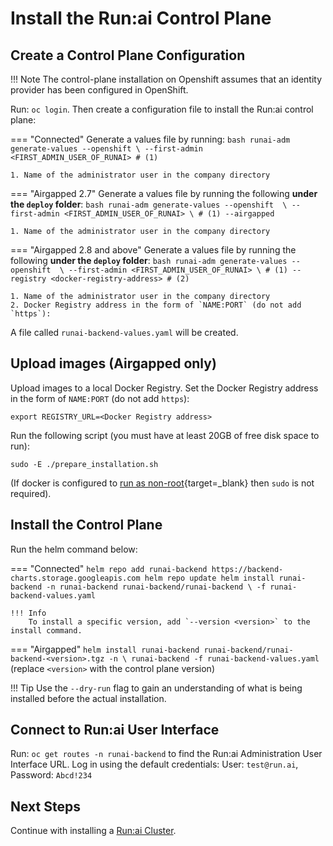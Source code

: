 # Install the Run:ai Control Plane

## Create a Control Plane Configuration


!!! Note
    The control-plane installation on Openshift assumes that an identity provider has been configured in OpenShift.

Run: `oc login`. Then create a configuration file to install the Run:ai control plane:

=== "Connected"
    Generate a values file by running:
    ``` bash
    runai-adm generate-values --openshift \
        --first-admin <FIRST_ADMIN_USER_OF_RUNAI> # (1)
    ```

    1. Name of the administrator user in the company directory

=== "Airgapped 2.7"
    Generate a values file by running the following __under the `deploy` folder__:
    ``` bash
    runai-adm generate-values --openshift  \
        --first-admin <FIRST_ADMIN_USER_OF_RUNAI> \ # (1)
        --airgapped
    ```

    1. Name of the administrator user in the company directory

=== "Airgapped 2.8 and above"
    Generate a values file by running the following __under the `deploy` folder__:
    ``` bash
    runai-adm generate-values --openshift  \
        --first-admin <FIRST_ADMIN_USER_OF_RUNAI> \ # (1)
        --registry <docker-registry-address> # (2)
    ```
    
    1. Name of the administrator user in the company directory
    2. Docker Registry address in the form of `NAME:PORT` (do not add `https`):

   
A file called `runai-backend-values.yaml` will be created.


## Upload images (Airgapped only)

Upload images to a local Docker Registry. Set the Docker Registry address in the form of `NAME:PORT` (do not add `https`):

```
export REGISTRY_URL=<Docker Registry address>
```

Run the following script (you must have at least 20GB of free disk space to run): 

```  
sudo -E ./prepare_installation.sh
```

(If docker is configured to [run as non-root](https://docs.docker.com/engine/install/linux-postinstall/#manage-docker-as-a-non-root-user){target=_blank} then `sudo` is not required).

## Install the Control Plane

Run the helm command below:

=== "Connected"
    ```
    helm repo add runai-backend https://backend-charts.storage.googleapis.com
    helm repo update
    helm install runai-backend -n runai-backend runai-backend/runai-backend \
        -f runai-backend-values.yaml 
    ```

    !!! Info
        To install a specific version, add `--version <version>` to the install command.

=== "Airgapped"
    ```
    helm install runai-backend runai-backend/runai-backend-<version>.tgz -n \
        runai-backend -f runai-backend-values.yaml 
    ```
    (replace `<version>` with the control plane version)


!!! Tip
    Use the  `--dry-run` flag to gain an understanding of what is being installed before the actual installation. 


## Connect to Run:ai User Interface


Run: `oc get routes -n runai-backend` to find the Run:ai Administration User Interface URL. Log in using the default credentials: User: `test@run.ai`, Password: `Abcd!234`

## Next Steps

Continue with installing a [Run:ai Cluster](cluster.md).
